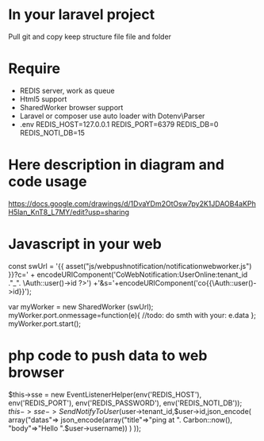 # In your laravel project

Pull git and copy keep structure file file and folder

# Require

- REDIS server, work as queue
- Html5 support
- SharedWorker browser support
- Laravel or composer use auto loader with Dotenv\Parser
- .env
				REDIS_HOST=127.0.0.1
				REDIS_PORT=6379
				REDIS_DB=0
				REDIS_NOTI_DB=15


# Here description in diagram and code usage

https://docs.google.com/drawings/d/1DvaYDm2OtOsw7py2K1JDAOB4aKPhH5lan_KnT8_L7MY/edit?usp=sharing

# Javascript in your web

const swUrl = '{{ asset("js/webpushnotification/notificationwebworker.js") }}?c=' + encodeURIComponent('CoWebNotification:UserOnline:<?php echo \Auth::user()->tenant_id ."_". \Auth::user()->id ?>')
        +'&s='+encodeURIComponent('co{{\Auth::user()->id}}');

  var myWorker = new SharedWorker (swUrl);    
            myWorker.port.onmessage=function(e){
		//todo: do smth with your: e.data
            };
            myWorker.port.start();

# php code to push data to web browser

$this->sse = new EventListenerHelper(env('REDIS_HOST'), env('REDIS_PORT'), env('REDIS_PASSWORD'), env('REDIS_NOTI_DB'));  
 $this->sse->SendNotifyToUser($user->tenant_id,$user->id,json_encode(
            array("datas"=>
                json_encode(array("title"=>"ping at ". Carbon::now(), "body"=>"Hello ".$user->username))    )    ));
